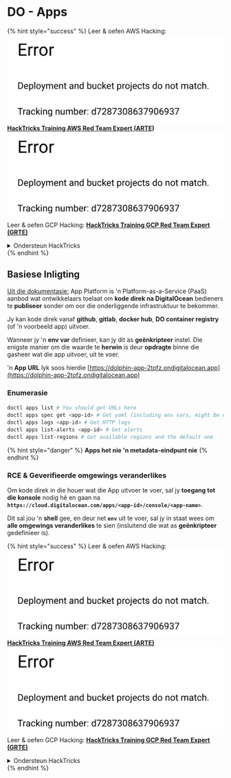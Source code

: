 # DO - Apps

{% hint style="success" %}
Leer & oefen AWS Hacking:<img src="../../../.gitbook/assets/image (1) (1).png" alt="" data-size="line">[**HackTricks Training AWS Red Team Expert (ARTE)**](https://training.hacktricks.xyz/courses/arte)<img src="../../../.gitbook/assets/image (1) (1).png" alt="" data-size="line">\
Leer & oefen GCP Hacking: <img src="../../../.gitbook/assets/image (2).png" alt="" data-size="line">[**HackTricks Training GCP Red Team Expert (GRTE)**<img src="../../../.gitbook/assets/image (2).png" alt="" data-size="line">](https://training.hacktricks.xyz/courses/grte)

<details>

<summary>Ondersteun HackTricks</summary>

* Kyk na die [**subskripsie planne**](https://github.com/sponsors/carlospolop)!
* **Sluit aan by die** 💬 [**Discord groep**](https://discord.gg/hRep4RUj7f) of die [**telegram groep**](https://t.me/peass) of **volg** ons op **Twitter** 🐦 [**@hacktricks\_live**](https://twitter.com/hacktricks\_live)**.**
* **Deel hacking truuks deur PRs in te dien na die** [**HackTricks**](https://github.com/carlospolop/hacktricks) en [**HackTricks Cloud**](https://github.com/carlospolop/hacktricks-cloud) github repos.

</details>
{% endhint %}

## Basiese Inligting

[Uit die dokumentasie:](https://docs.digitalocean.com/glossary/app-platform/) App Platform is 'n Platform-as-a-Service (PaaS) aanbod wat ontwikkelaars toelaat om **kode direk na DigitalOcean** bedieners te **publiseer** sonder om oor die onderliggende infrastruktuur te bekommer.

Jy kan kode direk vanaf **github**, **gitlab**, **docker hub**, **DO container registry** (of 'n voorbeeld app) uitvoer.

Wanneer jy 'n **env var** definieer, kan jy dit as **geënkripteer** instel. Die enigste manier om die waarde te **herwin** is deur **opdragte** binne die gasheer wat die app uitvoer, uit te voer.

'n **App URL** lyk soos hierdie [https://dolphin-app-2tofz.ondigitalocean.app](https://dolphin-app-2tofz.ondigitalocean.app)

### Enumerasie
```bash
doctl apps list # You should get URLs here
doctl apps spec get <app-id> # Get yaml (including env vars, might be encrypted)
doctl apps logs <app-id> # Get HTTP logs
doctl apps list-alerts <app-id> # Get alerts
doctl apps list-regions # Get available regions and the default one
```
{% hint style="danger" %}
**Apps het nie 'n metadata-eindpunt nie**
{% endhint %}

### RCE & Geverifieerde omgewings veranderlikes

Om kode direk in die houer wat die App uitvoer te voer, sal jy **toegang tot die konsole** nodig hê en gaan na **`https://cloud.digitalocean.com/apps/<app-id>/console/<app-name>`**.

Dit sal jou 'n **shell** gee, en deur net **`env`** uit te voer, sal jy in staat wees om **alle omgewings veranderlikes** te sien (insluitend die wat as **geënkripteer** gedefinieer is).

{% hint style="success" %}
Leer & oefen AWS Hacking:<img src="../../../.gitbook/assets/image (1) (1).png" alt="" data-size="line">[**HackTricks Training AWS Red Team Expert (ARTE)**](https://training.hacktricks.xyz/courses/arte)<img src="../../../.gitbook/assets/image (1) (1).png" alt="" data-size="line">\
Leer & oefen GCP Hacking: <img src="../../../.gitbook/assets/image (2).png" alt="" data-size="line">[**HackTricks Training GCP Red Team Expert (GRTE)**<img src="../../../.gitbook/assets/image (2).png" alt="" data-size="line">](https://training.hacktricks.xyz/courses/grte)

<details>

<summary>Ondersteun HackTricks</summary>

* Kyk na die [**subskripsie planne**](https://github.com/sponsors/carlospolop)!
* **Sluit aan by die** 💬 [**Discord-groep**](https://discord.gg/hRep4RUj7f) of die [**telegram-groep**](https://t.me/peass) of **volg** ons op **Twitter** 🐦 [**@hacktricks\_live**](https://twitter.com/hacktricks\_live)**.**
* **Deel hacking truuks deur PRs in te dien na die** [**HackTricks**](https://github.com/carlospolop/hacktricks) en [**HackTricks Cloud**](https://github.com/carlospolop/hacktricks-cloud) github repos.

</details>
{% endhint %}
